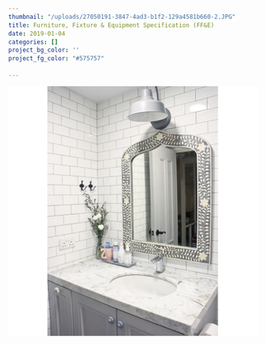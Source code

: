 ```yaml
---
thumbnail: "/uploads/27050191-3847-4ad3-b1f2-129a4581b660-2.JPG"
title: Furniture, Fixture & Equipment Specification (FF&E)
date: 2019-01-04
categories: []
project_bg_color: ''
project_fg_color: "#575757"

---
```

![](/uploads/b9113285-6d70-4e72-85ca-4bdd80b5ccb1.JPG)